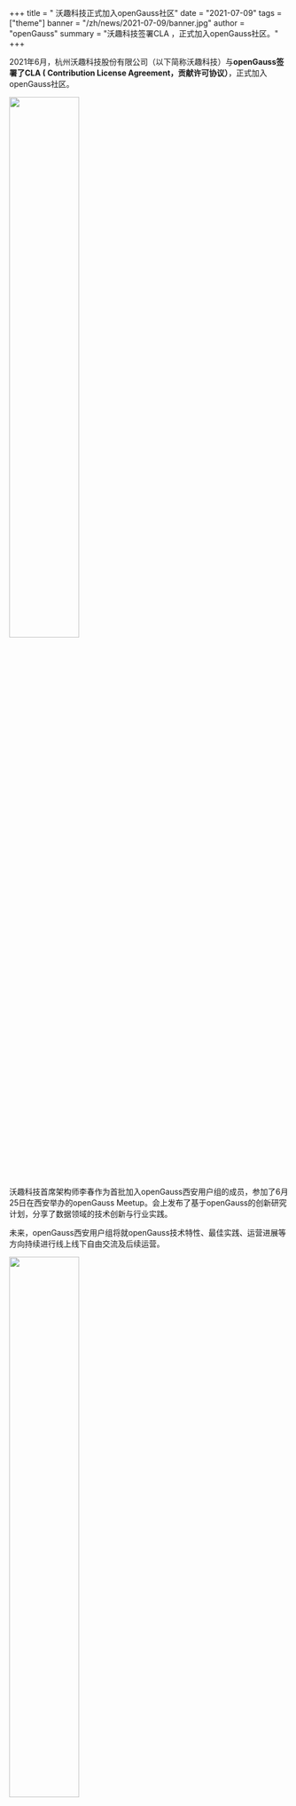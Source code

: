 ﻿+++
title = " 沃趣科技正式加入openGauss社区"
date = "2021-07-09"
tags = ["theme"]
banner = "/zh/news/2021-07-09/banner.jpg"
author = "openGauss"
summary = "沃趣科技签署CLA ，正式加入openGauss社区。"
+++


2021年6月，杭州沃趣科技股份有限公司（以下简称沃趣科技）与**openGauss签署了CLA ( Contribution License Agreement，贡献许可协议）**，正式加入openGauss社区。



<img src="/zh/news/2021-07-09/banner.jpg" style="width: 50%">


沃趣科技首席架构师李春作为首批加入openGauss西安用户组的成员，参加了6月25日在西安举办的openGauss Meetup。会上发布了基于openGauss的创新研究计划，分享了数据领域的技术创新与行业实践。

未来，openGauss西安用户组将就openGauss技术特性、最佳实践、运营进展等方向持续进行线上线下自由交流及后续运营。

<img src="/zh/news/2021-07-09/合照.jpg" style="width: 50%">

在如今数字信息安全、核心技术自主可控的大背景下，大数据、云计算等新一代信息通信技术已成为数字化转型的关键要素。沃趣科技是数据库生态领域的先行者，九年专注于数据库生态产品的研发，已完全融入生态链，完整构建了高性能、备份、容灾、交换、流转等数据库生态闭环。结合当前数据库发展趋势，致力于为全球企业用户提供更高效、更专业、更安全的关系型数据库全生命周期的云平台解决方案。


openGauss作为一款企业级开源数据库，具备高性能、高安全、高可用、智能运维等核心特征。加入openGauss社区，沃趣科技能够更加迅速的了解openGauss数据库生态领域技术动向，针对用户在数据库生态产品上的新需求，进行迭代升级、性能提升。同时，沃趣科技也会将在数据库运维管理中发现的最新问题及解决方式整理反馈至openGauss社区中，为社区的发展推广贡献力量，实现真正的用联系构筑未来，助力企业数字化转型，构建数据资源开发新格局。



